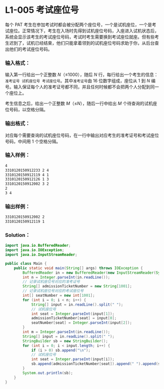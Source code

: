 # L1-005 考试座位号

每个 PAT 考生在参加考试时都会被分配两个座位号，一个是试机座位，一个是考试座位。正常情况下，考生在入场时先得到试机座位号码，入座进入试机状态后，系统会显示该考生的考试座位号码，考试时考生需要换到考试座位就座。但有些考生迟到了，试机已经结束，他们只能拿着领到的试机座位号码求助于你，从后台查出他们的考试座位号码。

### 输入格式：

输入第一行给出一个正整数 _N_（≤1000），随后 _N_ 行，每行给出一个考生的信息：`准考证号 试机座位号 考试座位号`。其中`准考证号`由 16 位数字组成，座位从 1 到 _N_ 编号。输入保证每个人的准考证号都不同，并且任何时候都不会把两个人分配到同一个座位上。

考生信息之后，给出一个正整数 _M_（≤*N*），随后一行中给出 _M_ 个待查询的试机座位号码，以空格分隔。

### 输出格式：

对应每个需要查询的试机座位号码，在一行中输出对应考生的准考证号和考试座位号码，中间用 1 个空格分隔。

### 输入样例：

```tex
4
3310120150912233 2 4
3310120150912119 4 1
3310120150912126 1 3
3310120150912002 3 2
2
3 4
```

### 输出样例：

```tex
3310120150912002 2
3310120150912119 1
```

### Solution：

```java
import java.io.BufferedReader;
import java.io.IOException;
import java.io.InputStreamReader;

public class Main {
    public static void main(String[] args) throws IOException {
        BufferedReader in = new BufferedReader(new InputStreamReader(System.in));
        int n = Integer.parseInt(in.readLine());
        // 记录试机座位号对应的准考证号
        String[] admissionTicketNumber = new String[1001];
        // 记录试机座位号对应的考试座位号
        int[] seatNumber = new int[1001];
        for (int i = 0; i < n; i++) {
            String[] input = in.readLine().split(" ");
            // 试机座位号
            int seat = Integer.parseInt(input[1]);
            admissionTicketNumber[seat] = input[0];
            seatNumber[seat] = Integer.parseInt(input[2]);
        }
        int m = Integer.parseInt(in.readLine());
        String[] input = in.readLine().split(" ");
        StringBuilder sb = new StringBuilder();
        for (int i = 0; i < input.length; i++) {
            if (i > 0) sb.append("\n");
            // 试机座位号
            int seat = Integer.parseInt(input[i]);
            sb.append(admissionTicketNumber[seat]).append(" ").append(seatNumber[seat]);
        }
        System.out.println(sb);
    }
}
```

